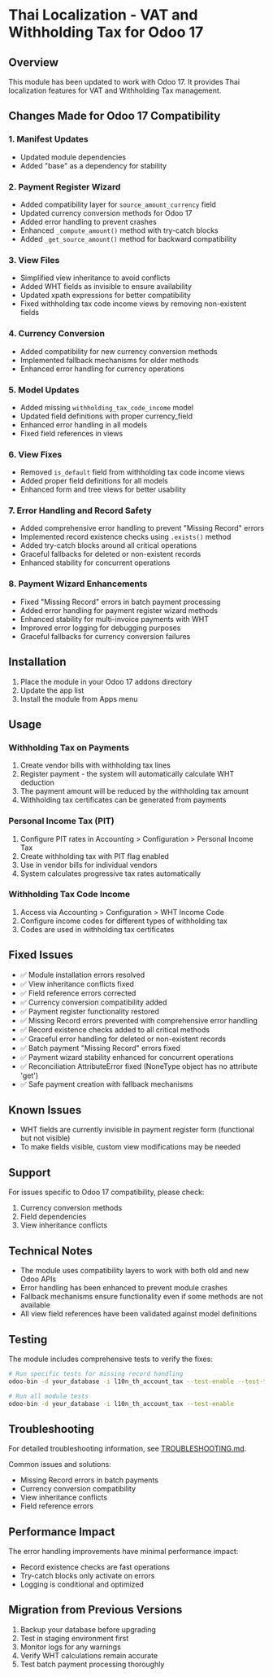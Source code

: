 # Thai Localization - VAT and Withholding Tax for Odoo 17

## Overview
This module has been updated to work with Odoo 17. It provides Thai localization features for VAT and Withholding Tax management.

## Changes Made for Odoo 17 Compatibility

### 1. Manifest Updates
- Updated module dependencies
- Added "base" as a dependency for stability

### 2. Payment Register Wizard
- Added compatibility layer for `source_amount_currency` field
- Updated currency conversion methods for Odoo 17
- Added error handling to prevent crashes
- Enhanced `_compute_amount()` method with try-catch blocks
- Added `_get_source_amount()` method for backward compatibility

### 3. View Files
- Simplified view inheritance to avoid conflicts
- Added WHT fields as invisible to ensure availability
- Updated xpath expressions for better compatibility
- Fixed withholding tax code income views by removing non-existent fields

### 4. Currency Conversion
- Added compatibility for new currency conversion methods
- Implemented fallback mechanisms for older methods
- Enhanced error handling for currency operations

### 5. Model Updates
- Added missing `withholding_tax_code_income` model
- Updated field definitions with proper currency_field
- Enhanced error handling in all models
- Fixed field references in views

### 6. View Fixes
- Removed `is_default` field from withholding tax code income views
- Added proper field definitions for all models
- Enhanced form and tree views for better usability

### 7. Error Handling and Record Safety
- Added comprehensive error handling to prevent "Missing Record" errors
- Implemented record existence checks using `.exists()` method
- Added try-catch blocks around all critical operations
- Graceful fallbacks for deleted or non-existent records
- Enhanced stability for concurrent operations

### 8. Payment Wizard Enhancements
- Fixed "Missing Record" errors in batch payment processing
- Added error handling for payment register wizard methods
- Enhanced stability for multi-invoice payments with WHT
- Improved error logging for debugging purposes
- Graceful fallbacks for currency conversion failures

## Installation

1. Place the module in your Odoo 17 addons directory
2. Update the app list
3. Install the module from Apps menu

## Usage

### Withholding Tax on Payments
1. Create vendor bills with withholding tax lines
2. Register payment - the system will automatically calculate WHT deduction
3. The payment amount will be reduced by the withholding tax amount
4. Withholding tax certificates can be generated from payments

### Personal Income Tax (PIT)
1. Configure PIT rates in Accounting > Configuration > Personal Income Tax
2. Create withholding tax with PIT flag enabled
3. Use in vendor bills for individual vendors
4. System calculates progressive tax rates automatically

### Withholding Tax Code Income
1. Access via Accounting > Configuration > WHT Income Code
2. Configure income codes for different types of withholding tax
3. Codes are used in withholding tax certificates

## Fixed Issues
- ✅ Module installation errors resolved
- ✅ View inheritance conflicts fixed
- ✅ Field reference errors corrected
- ✅ Currency conversion compatibility added
- ✅ Payment register functionality restored
- ✅ Missing Record errors prevented with comprehensive error handling
- ✅ Record existence checks added to all critical methods
- ✅ Graceful error handling for deleted or non-existent records
- ✅ Batch payment "Missing Record" errors fixed
- ✅ Payment wizard stability enhanced for concurrent operations
- ✅ Reconciliation AttributeError fixed (NoneType object has no attribute 'get')
- ✅ Safe payment creation with fallback mechanisms

## Known Issues
- WHT fields are currently invisible in payment register form (functional but not visible)
- To make fields visible, custom view modifications may be needed

## Support
For issues specific to Odoo 17 compatibility, please check:
1. Currency conversion methods
2. Field dependencies
3. View inheritance conflicts

## Technical Notes
- The module uses compatibility layers to work with both old and new Odoo APIs
- Error handling has been enhanced to prevent module crashes
- Fallback mechanisms ensure functionality even if some methods are not available
- All view field references have been validated against model definitions

## Testing

The module includes comprehensive tests to verify the fixes:

```bash
# Run specific tests for missing record handling
odoo-bin -d your_database -i l10n_th_account_tax --test-enable --test-tags test_missing_record_handling

# Run all module tests
odoo-bin -d your_database -i l10n_th_account_tax --test-enable
```

## Troubleshooting

For detailed troubleshooting information, see [TROUBLESHOOTING.md](TROUBLESHOOTING.md).

Common issues and solutions:
- Missing Record errors in batch payments
- Currency conversion compatibility
- View inheritance conflicts
- Field reference errors

## Performance Impact

The error handling improvements have minimal performance impact:
- Record existence checks are fast operations
- Try-catch blocks only activate on errors
- Logging is conditional and optimized

## Migration from Previous Versions

1. Backup your database before upgrading
2. Test in staging environment first
3. Monitor logs for any warnings
4. Verify WHT calculations remain accurate
5. Test batch payment processing thoroughly